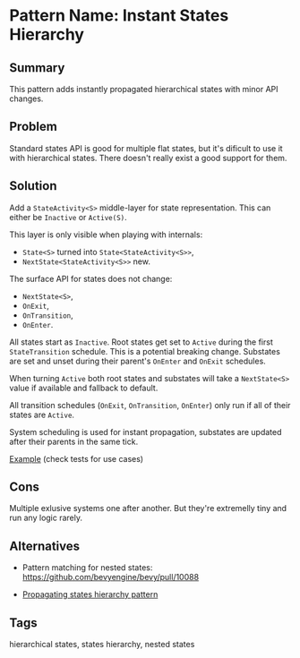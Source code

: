# Pattern Name: Instant States Hierarchy

## Summary

This pattern adds instantly propagated hierarchical states with minor API changes.

## Problem

Standard states API is good for multiple flat states, but it's dificult to use it with hierarchical states.
There doesn't really exist a good support for them.

## Solution

Add a `StateActivity<S>` middle-layer for state representation.
This can either be `Inactive` or `Active(S)`.

This layer is only visible when playing with internals:
- `State<S>` turned into `State<StateActivity<S>>`,
- `NextState<StateActivity<S>>` new.

The surface API for states does not change:
- `NextState<S>`,
- `OnExit`,
- `OnTransition`,
- `OnEnter`.

All states start as `Inactive`.
Root states get set to `Active` during the first `StateTransition` schedule.
This is a potential breaking change.
Substates are set and unset during their parent's `OnEnter` and `OnExit` schedules.

When turning `Active` both root states and substates will take a `NextState<S>` value if available and fallback to default.

All transition schedules (`OnExit`, `OnTransition`, `OnEnter`) only run if all of their states are `Active`.

System scheduling is used for instant propagation, substates are updated after their parents in the same tick.

[Example](./src/lib.rs) (check tests for use cases)

## Cons

Multiple exlusive systems one after another.
But they're extremelly tiny and run any logic rarely.

## Alternatives

- Pattern matching for nested states: https://github.com/bevyengine/bevy/pull/10088

- [Propagating states hierarchy pattern](https://github.com/MiniaczQ/bevy-design-patterns/tree/lazy-states-hierarchy)

## Tags

hierarchical states, states hierarchy, nested states
